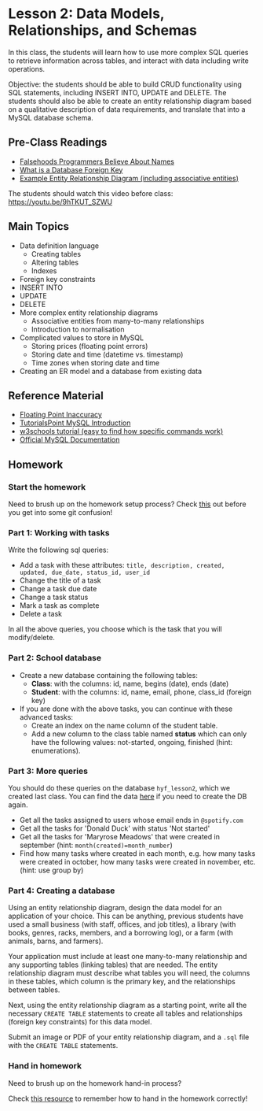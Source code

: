 # Lesson 2: Data Models, Relationships, and Schemas

In this class, the students will learn how to use more complex SQL queries to retrieve information across tables, and interact with data including write operations.

Objective: the students should be able to build CRUD functionality using SQL statements, including INSERT INTO, UPDATE and DELETE. The students should also be able to create an entity relationship diagram based on a qualitative description of data requirements, and translate that into a MySQL database schema.

## Pre-Class Readings

- [Falsehoods Programmers Believe About Names](https://www.kalzumeus.com/2010/06/17/falsehoods-programmers-believe-about-names/)
- [What is a Database Foreign Key](https://www.educative.io/blog/what-is-foreign-key-database)
- [Example Entity Relationship Diagram (including associative entities)](https://users.csc.calpoly.edu/~jdalbey/308/Lectures/HOWTO-ERD.html)

The students should watch this video before class: <https://youtu.be/9hTKUT_SZWU>

## Main Topics

- Data definition language
  - Creating tables
  - Altering tables
  - Indexes
- Foreign key constraints
- INSERT INTO
- UPDATE
- DELETE
- More complex entity relationship diagrams
  - Associative entities from many-to-many relationships
  - Introduction to normalisation
- Complicated values to store in MySQL
  - Storing prices (floating point errors)
  - Storing date and time (datetime vs. timestamp)
  - Time zones when storing date and time
- Creating an ER model and a database from existing data

## Reference Material

- [Floating Point Inaccuracy](https://stackoverflow.com/questions/2100490/floating-point-inaccuracy-examples#2100502)
- [TutorialsPoint MySQL Introduction](https://www.tutorialspoint.com/mysql/mysql-introduction.htm)
- [w3schools tutorial (easy to find how specific commands work)](https://www.w3schools.com/sql/default.asp)
- [Official MySQL Documentation](https://dev.mysql.com/doc/refman/8.0/en/)

## Homework

### Start the homework

Need to brush up on the homework setup process? Check [this](https://github.com/HackYourFuture-CPH/Git/blob/main/homework-submission.md) out before you get into some git confusion!

### Part 1: Working with tasks

Write the following sql queries:

- Add a task with these attributes: `title, description, created, updated, due_date, status_id, user_id`
- Change the title of a task
- Change a task due date
- Change a task status
- Mark a task as complete
- Delete a task

In all the above queries, you choose which is the task that you will modify/delete.

### Part 2: School database

- Create a new database containing the following tables:
  - **Class**: with the columns: id, name, begins (date), ends (date)
  - **Student**: with the columns: id, name, email, phone, class_id (foreign key)
- If you are done with the above tasks, you can continue with these advanced tasks:
  - Create an index on the name column of the student table.
  - Add a new column to the class table named **status** which can only have the following values: not-started, ongoing, finished (hint: enumerations).

### Part 3: More queries

You should do these queries on the database `hyf_lesson2`, which we created last class.
You can find the data [here](lesson2-data.sql) if you need to create the DB again.

- Get all the tasks assigned to users whose email ends in `@spotify.com`
- Get all the tasks for 'Donald Duck' with status 'Not started'
- Get all the tasks for 'Maryrose Meadows' that were created in september (hint: `month(created)=month_number`)
- Find how many tasks where created in each month, e.g. how many tasks were created in october, how many tasks were created in november, etc. (hint: use group by)

### Part 4: Creating a database

Using an entity relationship diagram, design the data model for an application of your choice. This can be anything, previous students have used a small business (with staff, offices, and job titles), a library (with books, genres, racks, members, and a borrowing log), or a farm (with animals, barns, and farmers).

Your application must include at least one many-to-many relationship and any supporting tables (linking tables) that are needed. The entity relationship diagram must describe what tables you will need, the columns in these tables, which column is the primary key, and the relationships between tables.

Next, using the entity relationship diagram as a starting point, write all the necessary `CREATE TABLE` statements to create all tables and relationships (foreign key constraints) for this data model.

Submit an image or PDF of your entity relationship diagram, and a `.sql` file with the `CREATE TABLE` statements.

### Hand in homework

Need to brush up on the homework hand-in process?

Check [this resource](https://github.com/HackYourFuture-CPH/Git/blob/main/homework-submission.md) to remember how to hand in the homework correctly!
